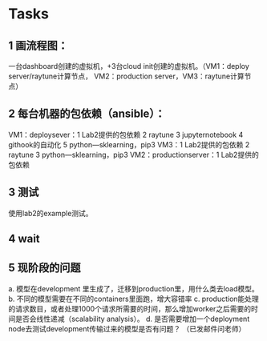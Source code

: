 # Tasks

## 1 画流程图：
一台dashboard创建的虚拟机，+3台cloud init创建的虚拟机。（VM1：deploy server/raytune计算节点， VM2：production server，VM3：raytune计算节点）

## 2 每台机器的包依赖（ansible）：
VM1：deploysever：1 Lab2提供的包依赖 2 raytune 3 jupyternotebook 4 githook的自动化 5 python—sklearning，pip3
VM3：1 Lab2提供的包依赖 2 raytune 3 python—sklearning，pip3 
VM2：productionserver：1 Lab2提供的包依赖 

## 3 测试
使用lab2的example测试。

## 4 wait

## 5 现阶段的问题
a. 模型在development 里生成了，迁移到production里，用什么类去load模型。
b. 不同的模型需要在不同的containers里面跑，增大容错率
c. production能处理的请求数目，或者处理1000个请求所需要的时间，那么增加worker之后需要的时间是否会线性递减（scalability analysis）。 
d. 是否需要增加一个deployment node去测试development传输过来的模型是否有问题？ （已发邮件问老师）

